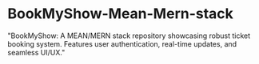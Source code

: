 # BookMyShow-Mean-Mern-stack
 "BookMyShow: A MEAN/MERN stack repository showcasing robust ticket booking system. Features user authentication, real-time updates, and seamless UI/UX."
